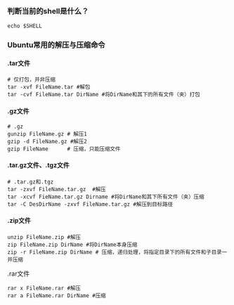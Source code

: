 ### 判断当前的shell是什么？

```shell
echo $SHELL
```

### Ubuntu常用的解压与压缩命令

#### .tar文件

```shell
# 仅打包，并非压缩
tar -xvf FileName.tar #解包
tar -cvf FileName.tar DirName #将DirName和其下的所有文件（夹）打包
```

#### .gz文件

```shell
# .gz
gunzip FileName.gz # 解压1
gzip -d FileName.gz #解压2
gzip FileName      # 压缩，只能压缩文件
```

#### .tar.gz文件、.tgz文件

```shell
# .tar.gz和.tgz
tar -zxvf FileName.tar.gz  #解压
tar -xcvf FieName.tar.gz Dirname #将DirName和其下所有文件（夹）压缩
tar -C DesDirName -zxvf FileName.tar.gz #解压到目标路径
```

#### .zip文件
```shell
unzip FileName.zip #解压
zip FileName.zip DirName #将DirName本身压缩
zip -r FileName.zip DirName # 压缩，递归处理，将指定目录下的所有文件和子目录一并压缩
```

.rar文件
```shell
rar x FileName.rar #解压
rar a FileName.rar DirName #压缩
```